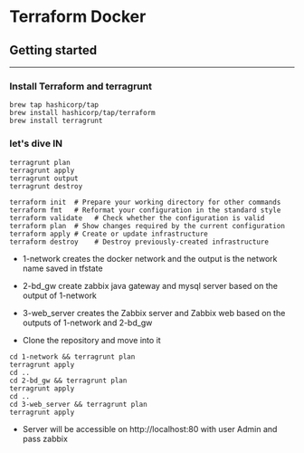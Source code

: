 # Terraform Docker

## Getting started
---

### Install Terraform and terragrunt

```
brew tap hashicorp/tap
brew install hashicorp/tap/terraform
brew install terragrunt
```


### let's dive IN
```
terragrunt plan
terragrunt apply
terragrunt output
terragrunt destroy

terraform init  # Prepare your working directory for other commands
terraform fmt   # Reformat your configuration in the standard style
terraform validate   # Check whether the configuration is valid
terraform plan  # Show changes required by the current configuration
terraform apply # Create or update infrastructure
terraform destroy    # Destroy previously-created infrastructure
```
- 1-network creates the docker network and the output is the network name saved in tfstate
- 2-bd_gw create zabbix java gateway and mysql server based on the output of 1-network
- 3-web_server creates the Zabbix server and Zabbix web based on the outputs of 1-network and 2-bd_gw

- Clone the repository and move into it
```
cd 1-network && terragrunt plan
terragrunt apply
cd ..
cd 2-bd_gw && terragrunt plan
terragrunt apply
cd ..
cd 3-web_server && terragrunt plan
terragrunt apply
```
- Server will be accessible on http://localhost:80 with user Admin and pass zabbix